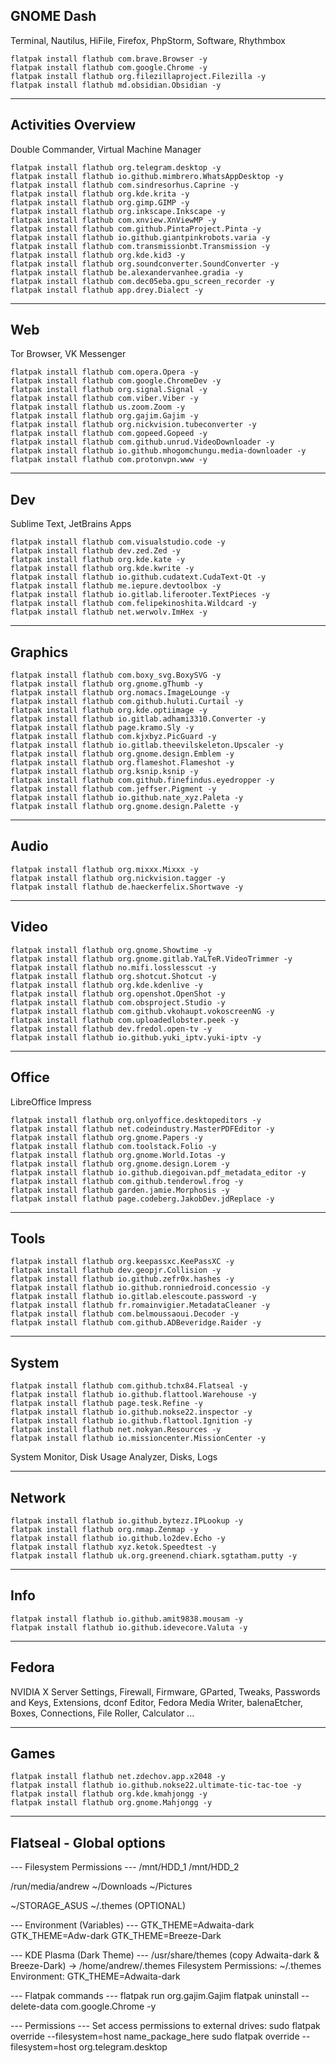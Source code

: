 ## GNOME Dash
Terminal, Nautilus, HiFile, Firefox, PhpStorm, Software, Rhythmbox

```
flatpak install flathub com.brave.Browser -y
flatpak install flathub com.google.Chrome -y
flatpak install flathub org.filezillaproject.Filezilla -y
flatpak install flathub md.obsidian.Obsidian -y
```

___
## Activities Overview
Double Commander, Virtual Machine Manager

```
flatpak install flathub org.telegram.desktop -y
flatpak install flathub io.github.mimbrero.WhatsAppDesktop -y
flatpak install flathub com.sindresorhus.Caprine -y
flatpak install flathub org.kde.krita -y
flatpak install flathub org.gimp.GIMP -y
flatpak install flathub org.inkscape.Inkscape -y
flatpak install flathub com.xnview.XnViewMP -y
flatpak install flathub com.github.PintaProject.Pinta -y
flatpak install flathub io.github.giantpinkrobots.varia -y
flatpak install flathub com.transmissionbt.Transmission -y
flatpak install flathub org.kde.kid3 -y
flatpak install flathub org.soundconverter.SoundConverter -y
flatpak install flathub be.alexandervanhee.gradia -y
flatpak install flathub com.dec05eba.gpu_screen_recorder -y
flatpak install flathub app.drey.Dialect -y
```

___
## Web
Tor Browser, VK Messenger

```
flatpak install flathub com.opera.Opera -y
flatpak install flathub com.google.ChromeDev -y
flatpak install flathub org.signal.Signal -y
flatpak install flathub com.viber.Viber -y
flatpak install flathub us.zoom.Zoom -y
flatpak install flathub org.gajim.Gajim -y
flatpak install flathub org.nickvision.tubeconverter -y
flatpak install flathub com.gopeed.Gopeed -y
flatpak install flathub com.github.unrud.VideoDownloader -y
flatpak install flathub io.github.mhogomchungu.media-downloader -y
flatpak install flathub com.protonvpn.www -y
```

___
## Dev
Sublime Text, JetBrains Apps

```
flatpak install flathub com.visualstudio.code -y
flatpak install flathub dev.zed.Zed -y
flatpak install flathub org.kde.kate -y
flatpak install flathub org.kde.kwrite -y
flatpak install flathub io.github.cudatext.CudaText-Qt -y
flatpak install flathub me.iepure.devtoolbox -y
flatpak install flathub io.gitlab.liferooter.TextPieces -y
flatpak install flathub com.felipekinoshita.Wildcard -y
flatpak install flathub net.werwolv.ImHex -y
```

___
## Graphics

```
flatpak install flathub com.boxy_svg.BoxySVG -y
flatpak install flathub org.gnome.gThumb -y
flatpak install flathub org.nomacs.ImageLounge -y
flatpak install flathub com.github.huluti.Curtail -y
flatpak install flathub org.kde.optiimage -y
flatpak install flathub io.gitlab.adhami3310.Converter -y
flatpak install flathub page.kramo.Sly -y
flatpak install flathub com.kjxbyz.PicGuard -y
flatpak install flathub io.gitlab.theevilskeleton.Upscaler -y
flatpak install flathub org.gnome.design.Emblem -y
flatpak install flathub org.flameshot.Flameshot -y
flatpak install flathub org.ksnip.ksnip -y
flatpak install flathub com.github.finefindus.eyedropper -y
flatpak install flathub com.jeffser.Pigment -y
flatpak install flathub io.github.nate_xyz.Paleta -y
flatpak install flathub org.gnome.design.Palette -y
```

___
## Audio

```
flatpak install flathub org.mixxx.Mixxx -y
flatpak install flathub org.nickvision.tagger -y
flatpak install flathub de.haeckerfelix.Shortwave -y
```

___
## Video

```
flatpak install flathub org.gnome.Showtime -y
flatpak install flathub org.gnome.gitlab.YaLTeR.VideoTrimmer -y
flatpak install flathub no.mifi.losslesscut -y
flatpak install flathub org.shotcut.Shotcut -y
flatpak install flathub org.kde.kdenlive -y
flatpak install flathub org.openshot.OpenShot -y
flatpak install flathub com.obsproject.Studio -y
flatpak install flathub com.github.vkohaupt.vokoscreenNG -y
flatpak install flathub com.uploadedlobster.peek -y
flatpak install flathub dev.fredol.open-tv -y
flatpak install flathub io.github.yuki_iptv.yuki-iptv -y
```

___
## Office
LibreOffice Impress

```
flatpak install flathub org.onlyoffice.desktopeditors -y
flatpak install flathub net.codeindustry.MasterPDFEditor -y
flatpak install flathub org.gnome.Papers -y
flatpak install flathub com.toolstack.Folio -y
flatpak install flathub org.gnome.World.Iotas -y
flatpak install flathub org.gnome.design.Lorem -y
flatpak install flathub io.github.diegoivan.pdf_metadata_editor -y
flatpak install flathub com.github.tenderowl.frog -y
flatpak install flathub garden.jamie.Morphosis -y
flatpak install flathub page.codeberg.JakobDev.jdReplace -y

```

___
## Tools

```
flatpak install flathub org.keepassxc.KeePassXC -y
flatpak install flathub dev.geopjr.Collision -y
flatpak install flathub io.github.zefr0x.hashes -y
flatpak install flathub io.github.ronniedroid.concessio -y
flatpak install flathub io.gitlab.elescoute.password -y
flatpak install flathub fr.romainvigier.MetadataCleaner -y
flatpak install flathub com.belmoussaoui.Decoder -y
flatpak install flathub com.github.ADBeveridge.Raider -y
```

___
## System

```
flatpak install flathub com.github.tchx84.Flatseal -y
flatpak install flathub io.github.flattool.Warehouse -y
flatpak install flathub page.tesk.Refine -y
flatpak install flathub io.github.nokse22.inspector -y
flatpak install flathub io.github.flattool.Ignition -y
flatpak install flathub net.nokyan.Resources -y
flatpak install flathub io.missioncenter.MissionCenter -y
```

System Monitor, Disk Usage Analyzer, Disks, Logs
___
## Network

```
flatpak install flathub io.github.bytezz.IPLookup -y
flatpak install flathub org.nmap.Zenmap -y
flatpak install flathub io.github.lo2dev.Echo -y
flatpak install flathub xyz.ketok.Speedtest -y
flatpak install flathub uk.org.greenend.chiark.sgtatham.putty -y
```

___
## Info

```
flatpak install flathub io.github.amit9838.mousam -y
flatpak install flathub io.github.idevecore.Valuta -y
```

___
## Fedora

NVIDIA X Server Settings, Firewall, Firmware, GParted, Tweaks, Passwords and Keys, Extensions, dconf Editor, Fedora Media Writer, balenaEtcher, Boxes, Connections, File Roller, Calculator ...

___
## Games

```
flatpak install flathub net.zdechov.app.x2048 -y
flatpak install flathub io.github.nokse22.ultimate-tic-tac-toe -y
flatpak install flathub org.kde.kmahjongg -y
flatpak install flathub org.gnome.Mahjongg -y
```

___
## Flatseal - Global options

--- Filesystem Permissions ---
/mnt/HDD_1
/mnt/HDD_2

/run/media/andrew
~/Downloads
~/Pictures

~/STORAGE_ASUS
~/.themes (OPTIONAL)

--- Environment (Variables) ---
GTK_THEME=Adwaita-dark
GTK_THEME=Adw-dark
GTK_THEME=Breeze-Dark

--- KDE Plasma (Dark Theme) ---
/usr/share/themes (copy Adwaita-dark & Breeze-Dark) -> /home/andrew/.themes
Filesystem Permissions: ~/.themes
Environment: GTK_THEME=Adwaita-dark

--- Flatpak commands ---
flatpak run org.gajim.Gajim
flatpak uninstall --delete-data com.google.Chrome -y

--- Permissions ---
Set access permissions to external drives:
sudo flatpak override --filesystem=host name_package_here
sudo flatpak override --filesystem=host org.telegram.desktop
